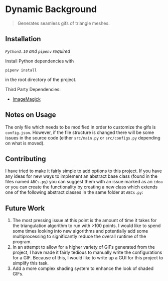 # Dynamic Background
> Generates seamless gifs of triangle meshes.



## Installation

*`Python3.10` and `pipenv` required*

Install Python dependencies with
```
pipenv install
```
in the root directory of the project.

Third Party Dependencies:
- [ImageMagick](https://imagemagick.org/script/download.php)

## Notes on Usage

The only file which needs to be modified in order to customize the gifs is `config.json`. However, if the file structure is changed there will be some issues in the source code (either `src/main.py` or `src/configs.py` depending on what is moved).

## Contributing

I have tried to make it fairly simple to add options to this project. If you have any ideas for new ways to implement an abstract base class (found in the files named `ABCs.py`) you can suggest them with an issue marked as an `idea` or you can create the functionality by creating a new class which extends one of the following abstract classes in the same folder at `ABCs.py`:

## Future Work

1. The most pressing issue at this point is the amount of time it takes for the triangulation algorithm to run with >100 points. I would like to spend some times looking into new algorithms and potentially add some multiprocessing to significantly reduce the overall runtime of the program.
2. In an attempt to allow for a higher variety of GIFs generated from the project, I have made it fairly tedious to manually write the configurations for a GIF. Because of this, I would like to write up a GUI for this project to simplify this task.
3. Add a more complex shading system to enhance the look of shaded GIFs.
